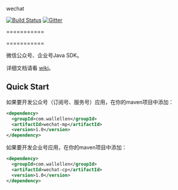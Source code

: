 wechat

[![Build Status](https://travis-ci.org/wallellen/wechat.svg?branch=master)](https://travis-ci.org/wallellen/wechat)
[![Gitter](https://badges.gitter.im/Join%20Chat.svg)](https://gitter.im/wallellen/wechat?utm_source=badge&utm_medium=badge&utm_campaign=pr-badge)

===========

===========

微信公众号、企业号Java SDK。

详细文档请看 [wiki](https://github.com/wallellen/wechat/wiki)。

## Quick Start

如果要开发公众号（订阅号、服务号）应用，在你的maven项目中添加：

```xml
<dependency>
  <groupId>com.wallellen</groupId>
  <artifactId>wechat-mp</artifactId>
  <version>1.0</version>
</dependency>
```

如果要开发企业号应用，在你的maven项目中添加：

```xml
<dependency>
  <groupId>com.wallellen</groupId>
  <artifactId>wechat-cp</artifactId>
  <version>1.0</version>
</dependency>
```